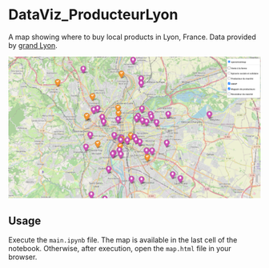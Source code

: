 # DataViz_ProducteurLyon

A map showing where to buy local products in Lyon, France.
Data provided by [grand Lyon](https://data.grandlyon.com/).

![Screenshots](/Screenshot.png)

## Usage

Execute the `main.ipynb` file.
The map is available in the last cell of the notebook.
Otherwise, after execution, open the `map.html` file in your browser.
